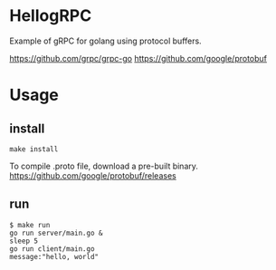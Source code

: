 # HellogRPC

Example of gRPC for golang using protocol buffers.

https://github.com/grpc/grpc-go
https://github.com/google/protobuf

# Usage

## install

```
make install
```

To compile .proto file, download a pre-built binary.
https://github.com/google/protobuf/releases

## run

```
$ make run
go run server/main.go & 
sleep 5
go run client/main.go 
message:"hello, world" 

```